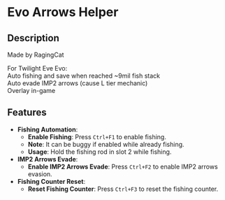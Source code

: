 # Evo Arrows Helper

## Description

Made by RagingCat

For Twilight Eve Evo:\
Auto fishing and save when reached ~9mil fish stack\
Auto evade IMP2 arrows (cause L tier mechanic)\
Overlay in-game

## Features

- **Fishing Automation**:
  - **Enable Fishing**: Press `Ctrl+F1` to enable fishing.
  - **Note**: It can be buggy if enabled while already fishing.
  - **Usage**: Hold the fishing rod in slot 2 while fishing.
- **IMP2 Arrows Evade**:
  - **Enable IMP2 Arrows Evade**: Press `Ctrl+F2` to enable IMP2 arrows evasion.
- **Fishing Counter Reset**:
  - **Reset Fishing Counter**: Press `Ctrl+F3` to reset the fishing counter.
